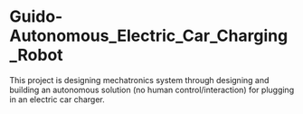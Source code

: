 # Guido-Autonomous_Electric_Car_Charging_Robot
This project is designing mechatronics system through designing and building an autonomous solution (no human control/interaction) for plugging in an electric car charger.
